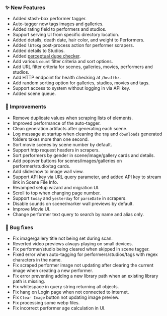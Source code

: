### ✨ New Features
* Added stash-box performer tagger.
* Auto-tagger now tags images and galleries.
* Added rating field to performers and studios.
* Support serving UI from specific directory location.
* Added details, death date, hair color, and weight to Performers.
* Added `lbToKg` post-process action for performer scrapers.
* Added details to Studios.
* Added [perceptual dupe checker](/sceneDuplicateChecker).
* Add various `count` filter criteria and sort options.
* Add URL filter criteria for scenes, galleries, movies, performers and studios.
* Add HTTP endpoint for health checking at `/healthz`.
* Add random sorting option for galleries, studios, movies and tags.
* Support access to system without logging in via API key.
* Added scene queue.

### 🎨 Improvements
* Remove duplicate values when scraping lists of elements.
* Improved performance of the auto-tagger.
* Clean generation artifacts after generating each scene.
* Log message at startup when cleaning the `tmp` and `downloads` generated folders takes more than one second.
* Sort movie scenes by scene number by default.
* Support http request headers in scrapers.
* Sort performers by gender in scene/image/gallery cards and details.
* Add popover buttons for scenes/images/galleries on performer/studio/tag cards.
* Add slideshow to image wall view.
* Support API key via URL query parameter, and added API key to stream link in Scene File Info.
* Revamped setup wizard and migration UI.
* Scroll to top when changing page number.
* Support `today` and `yesterday` for `parseDate` in scrapers.
* Disable sounds on scene/marker wall previews by default.
* Improve Movie UI.
* Change performer text query to search by name and alias only.

### 🐛 Bug fixes
* Fix image/gallery title not being set during scan.
* Reverted video previews always playing on small devices.
* Fix performer/studio being cleared when skipped in scene tagger.
* Fixed error when auto-tagging for performers/studios/tags with regex characters in the name.
* Fix scraped performer image not updating after clearing the current image when creating a new performer.
* Fix error preventing adding a new library path when an existing library path is missing.
* Fix whitespace in query string returning all objects. 
* Fix hang on Login page when not connected to internet.
* Fix `Clear Image` button not updating image preview.
* Fix processing some webp files.
* Fix incorrect performer age calculation in UI.
